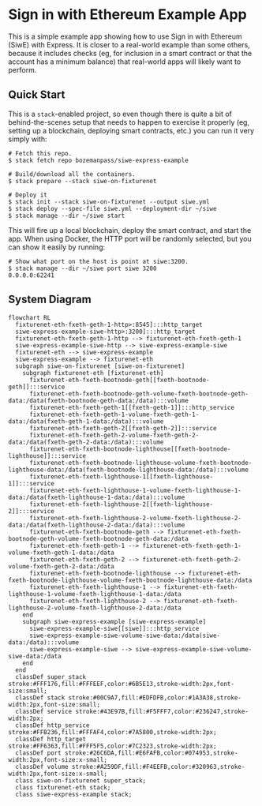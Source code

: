 # Sign in with Ethereum Example App

This is a simple example app showing how to use Sign in with Ethereum (SiwE) with Express.  It is closer to a real-world
example than some others, because it includes checks (eg, for inclusion in a smart contract or that the account
has a minimum balance) that real-world apps will likely want to perform.

## Quick Start

This is a `stack`-enabled project, so even though there is quite a bit of behind-the-scenes setup that needs to happen
to exercise it properly (eg, setting up a blockchain, deploying smart contracts, etc.) you can run it very simply with:

```
# Fetch this repo.
$ stack fetch repo bozemanpass/siwe-express-example

# Build/download all the containers.
$ stack prepare --stack siwe-on-fixturenet

# Deploy it
$ stack init --stack siwe-on-fixturenet --output siwe.yml
$ stack deploy --spec-file siwe.yml --deployment-dir ~/siwe
$ stack manage --dir ~/siwe start
```

This will fire up a local blockchain, deploy the smart contract, and start the app.  When using Docker, the HTTP port
will be randomly selected, but you can show it easily by running:

```
# Show what port on the host is point at siwe:3200.
$ stack manage --dir ~/siwe port siwe 3200
0.0.0.0:62241
```

## System Diagram

<!-- CHART_BEGIN -->
```mermaid
flowchart RL
  fixturenet-eth-fxeth-geth-1-http>:8545]:::http_target
  siwe-express-example-siwe-http>:3200]:::http_target
  fixturenet-eth-fxeth-geth-1-http --> fixturenet-eth-fxeth-geth-1
  siwe-express-example-siwe-http --> siwe-express-example-siwe
  fixturenet-eth --> siwe-express-example
  siwe-express-example --> fixturenet-eth
  subgraph siwe-on-fixturenet [siwe-on-fixturenet]
    subgraph fixturenet-eth [fixturenet-eth]
      fixturenet-eth-fxeth-bootnode-geth[[fxeth-bootnode-geth]]:::service
      fixturenet-eth-fxeth-bootnode-geth-volume-fxeth-bootnode-geth-data:/data(fxeth-bootnode-geth-data:/data):::volume
      fixturenet-eth-fxeth-geth-1[[fxeth-geth-1]]:::http_service
      fixturenet-eth-fxeth-geth-1-volume-fxeth-geth-1-data:/data(fxeth-geth-1-data:/data):::volume
      fixturenet-eth-fxeth-geth-2[[fxeth-geth-2]]:::service
      fixturenet-eth-fxeth-geth-2-volume-fxeth-geth-2-data:/data(fxeth-geth-2-data:/data):::volume
      fixturenet-eth-fxeth-bootnode-lighthouse[[fxeth-bootnode-lighthouse]]:::service
      fixturenet-eth-fxeth-bootnode-lighthouse-volume-fxeth-bootnode-lighthouse-data:/data(fxeth-bootnode-lighthouse-data:/data):::volume
      fixturenet-eth-fxeth-lighthouse-1[[fxeth-lighthouse-1]]:::service
      fixturenet-eth-fxeth-lighthouse-1-volume-fxeth-lighthouse-1-data:/data(fxeth-lighthouse-1-data:/data):::volume
      fixturenet-eth-fxeth-lighthouse-2[[fxeth-lighthouse-2]]:::service
      fixturenet-eth-fxeth-lighthouse-2-volume-fxeth-lighthouse-2-data:/data(fxeth-lighthouse-2-data:/data):::volume
      fixturenet-eth-fxeth-bootnode-geth --> fixturenet-eth-fxeth-bootnode-geth-volume-fxeth-bootnode-geth-data:/data
      fixturenet-eth-fxeth-geth-1 --> fixturenet-eth-fxeth-geth-1-volume-fxeth-geth-1-data:/data
      fixturenet-eth-fxeth-geth-2 --> fixturenet-eth-fxeth-geth-2-volume-fxeth-geth-2-data:/data
      fixturenet-eth-fxeth-bootnode-lighthouse --> fixturenet-eth-fxeth-bootnode-lighthouse-volume-fxeth-bootnode-lighthouse-data:/data
      fixturenet-eth-fxeth-lighthouse-1 --> fixturenet-eth-fxeth-lighthouse-1-volume-fxeth-lighthouse-1-data:/data
      fixturenet-eth-fxeth-lighthouse-2 --> fixturenet-eth-fxeth-lighthouse-2-volume-fxeth-lighthouse-2-data:/data
    end
    subgraph siwe-express-example [siwe-express-example]
      siwe-express-example-siwe[[siwe]]:::http_service
      siwe-express-example-siwe-volume-siwe-data:/data(siwe-data:/data):::volume
      siwe-express-example-siwe --> siwe-express-example-siwe-volume-siwe-data:/data
    end
  end
  classDef super_stack stroke:#FFF176,fill:#FFFEEF,color:#6B5E13,stroke-width:2px,font-size:small;
  classDef stack stroke:#00C9A7,fill:#EDFDFB,color:#1A3A38,stroke-width:2px,font-size:small;
  classDef service stroke:#43E97B,fill:#F5FFF7,color:#236247,stroke-width:2px;
  classDef http_service stroke:#FFB236,fill:#FFFAF4,color:#7A5800,stroke-width:2px;
  classDef http_target stroke:#FF6363,fill:#FFF5F5,color:#7C2323,stroke-width:2px;
  classDef port stroke:#26C6DA,fill:#E6FAFB,color:#074953,stroke-width:2px,font-size:x-small;
  classDef volume stroke:#A259DF,fill:#F4EEFB,color:#320963,stroke-width:2px,font-size:x-small;
  class siwe-on-fixturenet super_stack;
  class fixturenet-eth stack;
  class siwe-express-example stack;
```
<!-- CHART_END -->